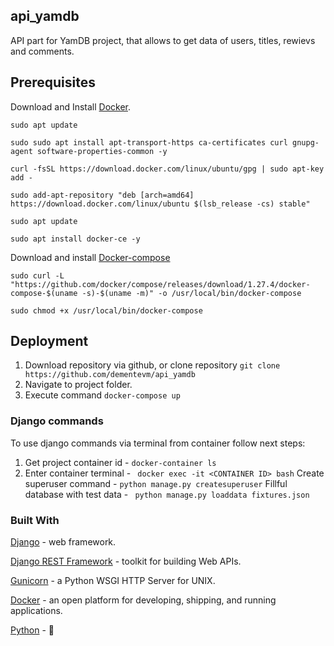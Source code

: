 ## api_yamdb
API part for YamDB project, that allows to get data of users, titles, rewievs and comments.
## Prerequisites
Download and Install [Docker](https://www.docker.com/).
```
sudo apt update
```
```
sudo sudo apt install apt-transport-https ca-certificates curl gnupg-agent software-properties-common -y
```
```
curl -fsSL https://download.docker.com/linux/ubuntu/gpg | sudo apt-key add -
```
```
sudo add-apt-repository "deb [arch=amd64] https://download.docker.com/linux/ubuntu $(lsb_release -cs) stable" 
```
```
sudo apt update 
```
```
sudo apt install docker-ce -y 
```
Download and install [Docker-compose](https://docs.docker.com/compose/install/)
```
sudo curl -L "https://github.com/docker/compose/releases/download/1.27.4/docker-compose-$(uname -s)-$(uname -m)" -o /usr/local/bin/docker-compose
```
```
sudo chmod +x /usr/local/bin/docker-compose
```
## Deployment
1. Download repository via github, or clone repository ```git clone https://github.com/dementevm/api_yamdb```
2. Navigate to project folder.
3. Execute command ```docker-compose up```

### Django commands
To use django commands via terminal from container follow next steps:
1. Get project container id - ```docker-container ls```
2. Enter container terminal - ``` docker exec -it <CONTAINER ID> bash```
Create superuser command - ```python manage.py createsuperuser```
Fillful database with test data - ``` python manage.py loaddata fixtures.json```

### Built With
[Django](https://www.djangoproject.com/) - web framework.

[Django REST Framework](https://www.django-rest-framework.org/) - toolkit for building Web APIs.

[Gunicorn](https://gunicorn.org/) - a Python WSGI HTTP Server for UNIX.

[Docker](https://www.docker.com/) - an open platform for developing, shipping, and running applications.

[Python](https://www.python.org/) - 🐍
